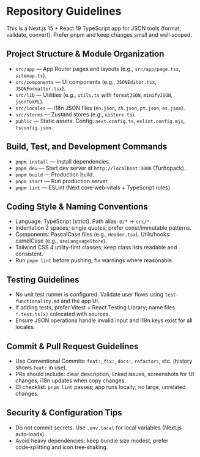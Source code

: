 # Repository Guidelines

This is a Next.js 15 + React 19 TypeScript app for JSON tools (format, validate, convert). Prefer pnpm and keep changes small and well‑scoped.

## Project Structure & Module Organization
- `src/app` — App Router pages and layouts (e.g., `src/app/page.tsx`, `sitemap.ts`).
- `src/components` — UI components (e.g., `JSONEditor.tsx`, `JSONFormatter.tsx`).
- `src/lib` — Utilities (e.g., `utils.ts` with `formatJSON`, `minifyJSON`, `jsonToXML`).
- `src/locales` — i18n JSON files (`en.json`, `zh.json`, `pt.json`, `es.json`).
- `src/stores` — Zustand stores (e.g., `uiStore.ts`).
- `public` — Static assets. Config: `next.config.ts`, `eslint.config.mjs`, `tsconfig.json`.

## Build, Test, and Development Commands
- `pnpm install` — Install dependencies.
- `pnpm dev` — Start dev server at `http://localhost:3000` (Turbopack).
- `pnpm build` — Production build.
- `pnpm start` — Run production server.
- `pnpm lint` — ESLint (Next core‑web‑vitals + TypeScript rules).

## Coding Style & Naming Conventions
- Language: TypeScript (strict). Path alias: `@/*` → `src/*`.
- Indentation 2 spaces; single quotes; prefer const/immutable patterns.
- Components: PascalCase files (e.g., `Header.tsx`). Utils/hooks: camelCase (e.g., `useLanguageStore`).
- Tailwind CSS 4 utility‑first classes; keep class lists readable and consistent.
- Run `pnpm lint` before pushing; fix warnings where reasonable.

## Testing Guidelines
- No unit test runner is configured. Validate user flows using `test-functionality.md` and the app UI.
- If adding tests, prefer Vitest + React Testing Library; name files `*.test.ts(x)` colocated with sources.
- Ensure JSON operations handle invalid input and i18n keys exist for all locales.

## Commit & Pull Request Guidelines
- Use Conventional Commits: `feat:`, `fix:`, `docs:`, `refactor:`, etc. (history shows `feat:` in use).
- PRs should include: clear description, linked issues, screenshots for UI changes, i18n updates when copy changes.
- CI checklist: `pnpm lint` passes; app runs locally; no large, unrelated changes.

## Security & Configuration Tips
- Do not commit secrets. Use `.env.local` for local variables (Next.js auto‑loads).
- Avoid heavy dependencies; keep bundle size modest; prefer code‑splitting and icon tree‑shaking.
